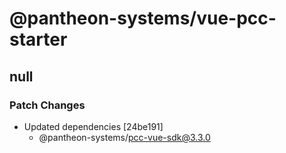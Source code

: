 # @pantheon-systems/vue-pcc-starter

## null

### Patch Changes

- Updated dependencies [24be191]
  - @pantheon-systems/pcc-vue-sdk@3.3.0
